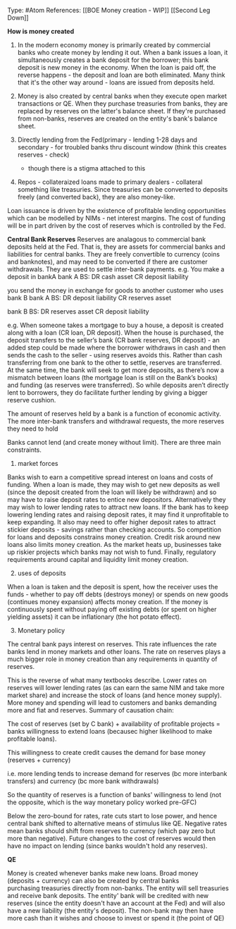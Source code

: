 Type: #Atom 
References: [[BOE Money creation - WIP]] [[Second Leg Down]]


**How is money created**
1) In the modern economy money is primarily created by commercial banks who create money by lending it out. When a bank issues a loan, it simultaneously creates a bank deposit for the borrower; this bank deposit is new money in the economy. When the loan is paid off, the reverse happens - the deposit and loan are both eliminated. Many think that it's the other way around - loans are issued from deposits held.

2) Money is also created by central banks when they execute open market transactions or QE. When they purchase treasuries from banks, they are replaced by reserves on the latter's balance sheet. If they're purchased from non-banks, reserves are created on the entity's bank's balance sheet.

3) Directly lending from the Fed(primary - lending 1-28 days and secondary - for troubled banks thru discount window (think this creates reserves - check)
	- though there is a stigma attached to this
	
4) Repos - collateraized loans made to primary dealers - collateral something like treasuries. Since treasuries can be converted to deposits freely (and converted back), they are also money-like. 


Loan issuance is driven by the existence of profitable lending opportunities which can be modelled by NIMs - net interest margins. The cost of funding will be in part driven by the cost of reserves which is controlled by the Fed.




**Central Bank Reserves**
Reserves are analagous to commercial bank deposits held at the Fed. That is, they are assets for commercial banks and liabilities for central banks. They are freely convertible to currency (coins and banknotes), and may need to be converted if there are customer withdrawals. They are used to settle inter-bank payments. 
e.g.
You make a deposit in bankA
bank A BS:
DR cash asset
CR deposit liability

you send the money in exchange for goods to another customer who uses bank B
bank A BS:
DR deposit liability
CR reserves asset

bank B BS:
DR reserves asset
CR deposit liability

e.g.
When someone takes a mortgage to buy a house, a deposit is created along with a loan (CR loan, DR deposit). When the house is purchased, the deposit transfers to the seller’s bank (CR bank reserves, DR deposit) - an added step could be made where the borrower withdraws in cash and then sends the cash to the seller - using reserves avoids this. Rather than cash transferring from one bank to the other to settle, reserves are transferred. At the same time, the bank will seek to get more deposits, as there’s now a mismatch between loans (the mortgage loan is still on the Bank’s books) and funding (as reserves were transferred). So while deposits aren’t directly lent to borrowers, they do facilitate further lending by giving a bigger reserve cushion.

The amount of reserves held by a bank is a function of economic activity. The more inter-bank transfers and withdrawal requests, the more reserves they need to hold


Banks cannot lend (and create money without limit). There are three main constraints.

1) market forces 

Banks wish to earn a competitive spread interest on loans and costs of funding. When a loan is made, they may wish to get new deposits as well (since the deposit created from the loan will likely be withdrawn) and so may have to raise deposit rates to entice new depositors. Alternatively they may wish to lower lending rates to attract new loans. If the bank has to keep lowering lending rates and raising deposit rates, it may find it unprofitable to keep expanding. It also may need to offer higher deposit rates to attract stickier deposits - savings rather than checking accounts. So competition for loans and deposits constrains money creation. Credit risk around new loans also limits money creation. As the market heats up, businesses take up riskier projects which banks may not wish to fund. Finally, regulatory requirements around capital and liquidity limit money creation. 

2) uses of deposits

When a loan is taken and the deposit is spent, how the receiver uses the funds - whether to pay off debts (destroys money) or spends on new goods (continues money expansion) affects money creation. If the money is continuously spent without paying off existing debts (or spent on higher yielding assets) it can be inflationary (the hot potato effect).

3) Monetary policy

The central bank pays interest on reserves. This rate influences the rate banks lend in money markets and other loans. The rate on reserves plays a much bigger role in money creation than any requirements in quantity of reserves. 

This is the reverse of what many textbooks describe. Lower rates on reserves will lower lending rates (as can earn the same NIM and take more market share) and increase the stock of loans (and hence money supply). More money and spending will lead to customers and banks demanding more and fiat and reserves.
Summary of causation chain:

The cost of reserves (set by C bank) + availability of profitable projects = banks willingness to extend loans (becausec higher likelihood to make profitable loans).

This willingness to create credit causes the demand for base money (reserves + currency)

i.e. more lending tends to increase demand for reserves (bc more interbank transfers) and currency (bc more bank withdrawals)

So the quantity of reserves is a function of banks' willingness to lend (not the opposite, which is the way monetary policy worked pre-GFC)  

Below the zero-bound for rates, rate cuts start to lose power, and hence central bank shifted to alternative means of stimulus like QE. Negative rates mean banks should shift from reserves to currency (which pay zero but more than negative). Future changes to the cost of reserves would then have no impact on lending (since banks wouldn't hold any reserves).
  

**QE**

Money is created whenever banks make new loans. Broad money (deposits + currency) can also be created by central banks purchasing treasuries directly from non-banks. The entity will sell treasuries and receive bank deposits. The entity' bank will be credited with new reserves (since the entity doesn't have an account at the Fed) and will also have a new liability (the entity's deposit). The non-bank may then have more cash than it wishes and choose to invest or spend it (the point of QE)